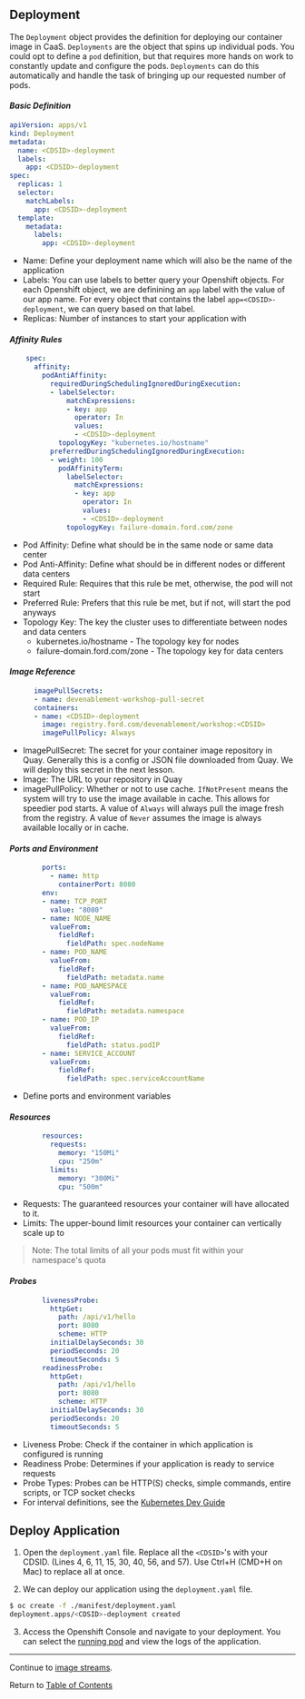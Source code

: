 ## Deployment

The `Deployment` object provides the definition for deploying our container image in CaaS. `Deployments` are the object that spins up individual pods. You could opt to define a `pod` definition, but that requires more hands on work to constantly update and configure the pods. `Deployments` can do this automatically and handle the task of bringing up our requested number of pods. 

#### *Basic Definition*

```yaml
apiVersion: apps/v1
kind: Deployment
metadata:
  name: <CDSID>-deployment
  labels:
    app: <CDSID>-deployment
spec:
  replicas: 1
  selector:
    matchLabels:
      app: <CDSID>-deployment
  template:
    metadata:
      labels:
        app: <CDSID>-deployment
```
- Name: Define your deployment name which will also be the name of the application
- Labels: You can use labels to better query your Openshift objects. For each Openshift object, we are definining an `app` label with the value of our app name. For every object that contains the label `app=<CDSID>-deployment`, we can query based on that label. 
- Replicas: Number of instances to start your application with

#### *Affinity Rules*
```yaml
    spec:
      affinity:
        podAntiAffinity:
          requiredDuringSchedulingIgnoredDuringExecution:
          - labelSelector:
              matchExpressions:
              - key: app
                operator: In
                values:
                - <CDSID>-deployment
            topologyKey: "kubernetes.io/hostname"
          preferredDuringSchedulingIgnoredDuringExecution:
          - weight: 100
            podAffinityTerm:
              labelSelector:
                matchExpressions:
                - key: app
                  operator: In
                  values:
                  - <CDSID>-deployment
              topologyKey: failure-domain.ford.com/zone
```
- Pod Affinity: Define what should be in the same node or same data center
- Pod Anti-Affinity: Define what should be in different nodes or different data centers
- Required Rule: Requires that this rule be met, otherwise, the pod will not start
- Preferred Rule: Prefers that this rule be met, but if not, will start the pod anyways 
- Topology Key: The key the cluster uses to differentiate between nodes and data centers
  - kubernetes.io/hostname - The topology key for nodes
  - failure-domain.ford.com/zone - The topology key for data centers

#### *Image Reference*
```yaml
      imagePullSecrets:
      - name: devenablement-workshop-pull-secret
      containers:
      - name: <CDSID>-deployment
        image: registry.ford.com/devenablement/workshop:<CDSID>
        imagePullPolicy: Always        
```
- ImagePullSecret: The secret for your container image repository in Quay. Generally this is a config or JSON file downloaded from Quay. We will deploy this secret in the next lesson. 
- Image: The URL to your repository in Quay
- imagePullPolicy: Whether or not to use cache. `IfNotPresent` means the system will try to use the image available in cache. This allows for speedier pod starts. A value of `Always` will always pull the image fresh from the registry. A value of `Never` assumes the image is always available locally or in cache. 

#### *Ports and Environment*
```yaml
        ports:
          - name: http
            containerPort: 8080
        env:
        - name: TCP_PORT
          value: "8080"
        - name: NODE_NAME
          valueFrom:
            fieldRef:
              fieldPath: spec.nodeName
        - name: POD_NAME
          valueFrom:
            fieldRef:
              fieldPath: metadata.name
        - name: POD_NAMESPACE
          valueFrom:
            fieldRef:
              fieldPath: metadata.namespace
        - name: POD_IP
          valueFrom:
            fieldRef:
              fieldPath: status.podIP
        - name: SERVICE_ACCOUNT
          valueFrom:
            fieldRef:
              fieldPath: spec.serviceAccountName
```
- Define ports and environment variables

#### *Resources*
```yaml
        resources:
          requests:
            memory: "150Mi"
            cpu: "250m"
          limits:
            memory: "300Mi"
            cpu: "500m"
```
- Requests: The guaranteed resources your container will have allocated to it. 
- Limits: The upper-bound limit resources your container can vertically scale up to 
> Note: The total limits of all your pods must fit within your namespace's quota

#### *Probes*
```yaml
        livenessProbe:
          httpGet:
            path: /api/v1/hello
            port: 8080
            scheme: HTTP
          initialDelaySeconds: 30
          periodSeconds: 20
          timeoutSeconds: 5
        readinessProbe:
          httpGet:
            path: /api/v1/hello
            port: 8080
            scheme: HTTP
          initialDelaySeconds: 30
          periodSeconds: 20
          timeoutSeconds: 5
```
- Liveness Probe: Check if the container in which application is configured is running
- Readiness Probe: Determines if your application is ready to service requests 
- Probe Types: Probes can be HTTP(S) checks, simple commands, entire scripts, or TCP socket checks
- For interval definitions, see the [Kubernetes Dev Guide](https://kubernetes.io/docs/tasks/configure-pod-container/configure-liveness-readiness-probes/#configure-probes)

## Deploy Application

1. Open the `deployment.yaml` file. Replace all the `<CDSID>`'s with your CDSID. (Lines 4, 6, 11, 15, 30, 40, 56, and 57). Use Ctrl+H (CMD+H on Mac) to replace all at once. 

2. We can deploy our application using the `deployment.yaml` file. 

```bash
$ oc create -f ./manifest/deployment.yaml
deployment.apps/<CDSID>-deployment created
```

3. Access the Openshift Console and navigate to your deployment. You can select the [running pod](https://api.caas.ford.com/console/project/devenablement-workshop-dev/browse/pods) and view the logs of the application. 

---  

Continue to [image streams](./11-imagestreams.md).

Return to [Table of Contents](../README.md#agenda)